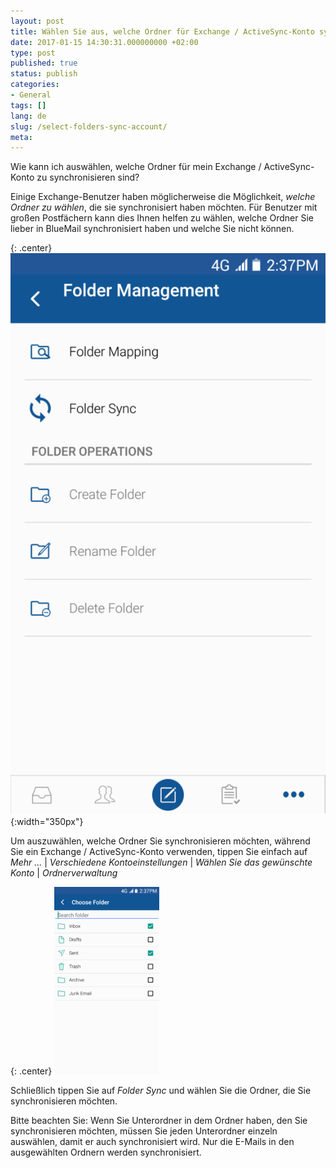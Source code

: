 ```yaml
---
layout: post
title: Wählen Sie aus, welche Ordner für Exchange / ActiveSync-Konto synchronisiert werden sollen
date: 2017-01-15 14:30:31.000000000 +02:00
type: post
published: true
status: publish
categories:
- General
tags: []
lang: de
slug: /select-folders-sync-account/
meta:
---
```


Wie kann ich auswählen, welche Ordner für mein Exchange / ActiveSync-Konto zu synchronisieren sind?

Einige Exchange-Benutzer haben möglicherweise die Möglichkeit, *welche Ordner zu wählen*, die sie synchronisiert haben möchten. Für Benutzer mit großen Postfächern kann dies Ihnen helfen zu wählen, welche Ordner Sie lieber in BlueMail synchronisiert haben und welche Sie nicht können.

{: .center}
![Folder Management](/assets/FolderManagement-575x1024.png){:width="350px"}

Um auszuwählen, welche Ordner Sie synchronisieren möchten, während Sie ein Exchange / ActiveSync-Konto verwenden, tippen Sie einfach auf *Mehr ...* \| *Verschiedene Kontoeinstellungen* \| *Wählen Sie das gewünschte Konto* \| *Ordnerverwaltung*

{: .center}
![Choose Folder](/assets/choose-folder-168x300.png)

Schließlich tippen Sie auf *Folder Sync* und wählen Sie die Ordner, die Sie synchronisieren möchten.

Bitte beachten Sie: Wenn Sie Unterordner in dem Ordner haben, den Sie synchronisieren möchten, müssen Sie jeden Unterordner einzeln auswählen, damit er auch synchronisiert wird. Nur die E-Mails in den ausgewählten Ordnern werden synchronisiert.
